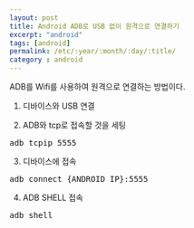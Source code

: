 ```yaml
---
layout: post
title: Android ADB로 USB 없이 원격으로 연결하기
excerpt: "android"
tags: [android]
permalink: /etc/:year/:month/:day/:title/
category : android
---
```


ADB를 Wifi를 사용하여 원격으로 연결하는 방법이다.

1. 디바이스와 USB 연결

2. ADB와 tcp로 접속할 것을 세팅
<pre class="prettyprint">
adb tcpip 5555
</pre>

3. 디바이스에 접속
<pre class="prettyprint">
adb connect {ANDROID_IP}:5555
</pre>

4. ADB SHELL 접속
<pre class="prettyprint">
adb shell
</pre>
